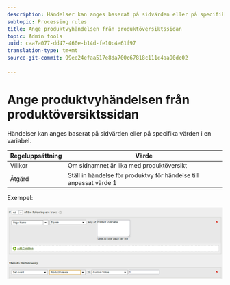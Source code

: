 ```yaml
---
description: Händelser kan anges baserat på sidvärden eller på specifika värden i en variabel.
subtopic: Processing rules
title: Ange produktvyhändelsen från produktöversiktssidan
topic: Admin tools
uuid: caa7a077-dd47-460e-b14d-fe10c4e61f97
translation-type: tm+mt
source-git-commit: 99ee24efaa517e8da700c67818c111c4aa90dc02

---
```



# Ange produktvyhändelsen från produktöversiktssidan

Händelser kan anges baserat på sidvärden eller på specifika värden i en variabel.

| Regeluppsättning | Värde |
|---|---|
| Villkor | Om sidnamnet är lika med produktöversikt |
| Åtgärd | Ställ in händelse för produktvy för händelse till anpassat värde 1 |

Exempel:

![](assets/set-product-view-event.png)

